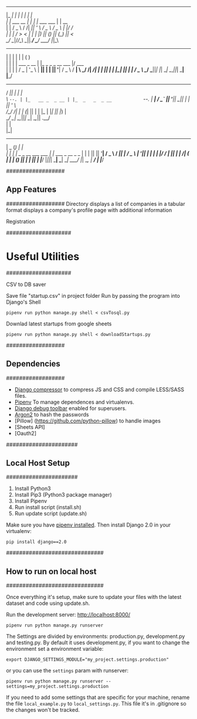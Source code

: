  _____              _    _                    _      
|_   _|            | |  | |                  | |     
  | |    ___ __  __| |_ | |__    ___    ___  | | __  
  | |   / _ \\ \/ /| __|| '_ \  / _ \  / _ \ | |/ /  
  | |  |  __/ >  < | |_ | |_) || (_) || (_) ||   <   
  \_/   \___|/_/\_\ \__||_.__/  \___/  \___/ |_|\_\  
                                                     
                                                     
 _   _               _                       _       
| | | |             | |                     ( )      
| | | |  ___  _ __  | |_  _   _  _ __   ___ |/  ___  
| | | | / _ \| '_ \ | __|| | | || '__| / _ \   / __| 
\ \_/ /|  __/| | | || |_ | |_| || |   |  __/   \__ \ 
 \___/  \___||_| |_| \__| \__,_||_|    \___|   |___/ 
                                                     
                                                     
 _____  _                 _                          
/  ___|| |               | |                         
\ `--. | |_   __ _  _ __ | |_  _   _  _ __           
 `--. \| __| / _` || '__|| __|| | | || '_ \          
/\__/ /| |_ | (_| || |   | |_ | |_| || |_) |         
\____/  \__| \__,_||_|    \__| \__,_|| .__/          
                                     | |             
                                     |_|             
______  _                    _                       
|  _  \(_)                  | |                      
| | | | _  _ __   ___   ___ | |_   ___   _ __  _   _ 
| | | || || '__| / _ \ / __|| __| / _ \ | '__|| | | |
| |/ / | || |   |  __/| (__ | |_ | (_) || |   | |_| |
|___/  |_||_|    \___| \___| \__| \___/ |_|    \__, |
                                                __/ |
                                               |___/ 

##################
## App Features ##
##################
Directory
    displays a list of companies in a tabular format
    displays a company's profile page with additional information

Registration

####################
# Useful Utilities #
####################

CSV to DB saver

Save file "startup.csv" in project folder 
Run by passing the program into Django's Shell

    pipenv run python manage.py shell < csvTosql.py 

Downlad latest startups from google sheets

    pipenv run python manage.py shell < downloadStartups.py 

##################
## Dependencies ##
##################

- [Django compressor](http://django-compressor.readthedocs.org/en/latest/) to compress JS and CSS and compile LESS/SASS files.
- [Pipenv](https://docs.pipenv.org) To manage dependences and virtualenvs.
- [Django debug toolbar](http://django-debug-toolbar.readthedocs.org/) enabled for superusers.
- [Argon2](https://docs.djangoproject.com/en/2.0/topics/auth/passwords/#using-argon2-with-django) to hash the passwords
- [Pillow] (https://github.com/python-pillow) to handle images
- [Sheets API]
- [Oauth2] 

######################
## Local Host Setup ##
######################

1. Install Python3
2. Install Pip3 (Python3 package manager)
3. Install Pipenv 
4. Run install script (install.sh)
5. Run update script (update.sh)


Make sure you have [pipenv installed](https://docs.pipenv.org/install.html). Then install Django 2.0 in your virtualenv:

    pip install django==2.0

   
##############################
## How to run on local host ##
##############################

Once everything it's setup, make sure to update your files with the latest dataset and code using update.sh.

Run the development server: [http://localhost:8000/](http://localhost:8000/)

    pipenv run python manage.py runserver

The Settings are divided by environments: production.py, development.py and testing.py. By default it uses development.py, if you want to change the environment set a environment variable:

    export DJANGO_SETTINGS_MODULE="my_project.settings.production"

or you can use the `settings` param with runserver:

    pipenv run python manage.py runserver --settings=my_project.settings.production

If you need to add some settings that are specific for your machine, rename the file `local_example.py` to `local_settings.py`. This file it's in .gitignore so the changes won't be tracked.
